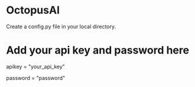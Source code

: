 # OctopusAI

Create a config.py file in your local directory.
# Add your api key and password here
apikey = "your_api_key"

password = "password"
